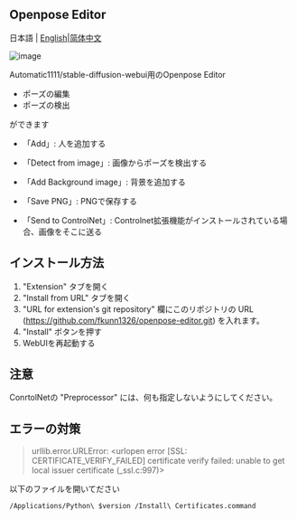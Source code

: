 ## Openpose Editor

日本語 | [English](README.en.md)|[简体中文](README.zh-cn.md)

![image](https://user-images.githubusercontent.com/92153597/219921945-468b2e4f-a3a0-4d44-a923-13ceb0258ddc.png)

Automatic1111/stable-diffusion-webui用のOpenpose Editor

- ポーズの編集
- ポーズの検出

ができます

- 「Add」: 人を追加する
- 「Detect from image」: 画像からポーズを検出する
- 「Add Background image」: 背景を追加する

- 「Save PNG」: PNGで保存する
- 「Send to ControlNet」: Controlnet拡張機能がインストールされている場合、画像をそこに送る

## インストール方法

1. "Extension" タブを開く
2. "Install from URL" タブを開く
3. "URL for extension's git repository" 欄にこのリポジトリの URL (https://github.com/fkunn1326/openpose-editor.git) を入れます。
4. "Install" ボタンを押す
5. WebUIを再起動する

## 注意

ConrtolNetの "Preprocessor" には、何も指定しないようにしてください。

## エラーの対策

> urllib.error.URLError: <urlopen error [SSL: CERTIFICATE_VERIFY_FAILED] certificate verify failed: unable to get local issuer certificate (_ssl.c:997)>


以下のファイルを開いてださい
```
/Applications/Python\ $version /Install\ Certificates.command
```
